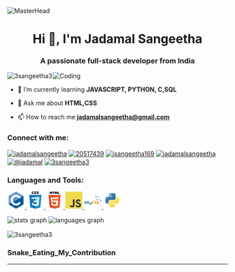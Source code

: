 ![MasterHead](https://e476rzxxeua.exactdn.com/wp-content/uploads/2020/01/00086-desk-anim-v0.3.gif?strip=all&lossy=1&sharp=1&ssl=1.gif)
<h1 align="center">Hi 👋, I'm Jadamal Sangeetha</h1>
<h3 align="center">A passionate full-stack developer from India</h3>
<img align="right" alt="Coding" width="400" src="https://media1.giphy.com/media/qgQUggAC3Pfv687qPC/giphy.gif?cid=790b761128eee175d550b1d43959a879aca3017d28316be3&rid=giphy.gif&ct=g.gif">

<p align="left"> <img src="https://komarev.com/ghpvc/?username=3sangeetha3&label=Profile%20views&color=0e75b6&style=flat" alt="3sangeetha3" /> </p>

- 🌱 I’m currently learning **JAVASCRIPT, PYTHON, C,SQL**

- 💬 Ask me about **HTML,CSS**

- 📫 How to reach me **jadamalsangeetha@gmail.com**


<h3 align="left">Connect with me:</h3>
<p align="left">
<a href="https://linkedin.com/in/jadamalsangeetha" target="blank"><img align="center" src="https://raw.githubusercontent.com/rahuldkjain/github-profile-readme-generator/master/src/images/icons/Social/linked-in-alt.svg" alt="jadamalsangeetha" height="30" width="40" /></a>
<a href="https://stackoverflow.com/users/20517439" target="blank"><img align="center" src="https://raw.githubusercontent.com/rahuldkjain/github-profile-readme-generator/master/src/images/icons/Social/stack-overflow.svg" alt="20517439" height="30" width="40" /></a>
<a href="https://instagram.com/jsangeetha169" target="blank"><img align="center" src="https://raw.githubusercontent.com/rahuldkjain/github-profile-readme-generator/master/src/images/icons/Social/instagram.svg" alt="jsangeetha169" height="30" width="40" /></a>
<a href="https://www.hackerrank.com/jadamalsangeetha" target="blank"><img align="center" src="https://raw.githubusercontent.com/rahuldkjain/github-profile-readme-generator/master/src/images/icons/Social/hackerrank.svg" alt="jadamalsangeetha" height="30" width="40" /></a>
<a href="https://www.hackerearth.com/@jadamal" target="blank"><img align="center" src="https://raw.githubusercontent.com/rahuldkjain/github-profile-readme-generator/master/src/images/icons/Social/hackerearth.svg" alt="@jadamal" height="30" width="40" /></a>
<a href="https://auth.geeksforgeeks.org/user/3sangeetha3" target="blank"><img align="center" src="https://raw.githubusercontent.com/rahuldkjain/github-profile-readme-generator/master/src/images/icons/Social/geeks-for-geeks.svg" alt="3sangeetha3" height="30" width="40" /></a>
</p>

<h3 align="left">Languages and Tools:</h3>
<p align="left"> <a href="https://www.cprogramming.com/" target="_blank" rel="noreferrer"> <img src="https://raw.githubusercontent.com/devicons/devicon/master/icons/c/c-original.svg" alt="c" width="40" height="40"/> </a> <a href="https://www.w3schools.com/css/" target="_blank" rel="noreferrer"> <img src="https://raw.githubusercontent.com/devicons/devicon/master/icons/css3/css3-original-wordmark.svg" alt="css3" width="40" height="40"/> </a> <a href="https://www.w3.org/html/" target="_blank" rel="noreferrer"> <img src="https://raw.githubusercontent.com/devicons/devicon/master/icons/html5/html5-original-wordmark.svg" alt="html5" width="40" height="40"/> </a> <a href="https://developer.mozilla.org/en-US/docs/Web/JavaScript" target="_blank" rel="noreferrer"> <img src="https://raw.githubusercontent.com/devicons/devicon/master/icons/javascript/javascript-original.svg" alt="javascript" width="40" height="40"/> </a> <a href="https://www.mysql.com/" target="_blank" rel="noreferrer"> <img src="https://raw.githubusercontent.com/devicons/devicon/master/icons/mysql/mysql-original-wordmark.svg" alt="mysql" width="40" height="40"/> </a> <a href="https://www.python.org" target="_blank" rel="noreferrer"> <img src="https://raw.githubusercontent.com/devicons/devicon/master/icons/python/python-original.svg" alt="python" width="40" height="40"/> </a> </p>

<div align="left">
  <img src="https://github-readme-stats.vercel.app/api?hide_title=false&hide_rank=false&show_icons=true&include_all_commits=true&count_private=true&disable_animations=false&theme=radical&locale=en&hide_border=false&username=3sangeetha3" height="180" alt="stats graph"  />
  <img src="https://github-readme-stats.vercel.app/api/top-langs?locale=en&hide_title=false&layout=compact&card_width=300&langs_count=5&theme=radical&hide_border=false&username=3sangeetha3" height="180" alt="languages graph"  />
</div>

<p><img align="center" src="https://github-readme-streak-stats.herokuapp.com/?animations=false&theme=radical&locale=en&hide_border=false&user=3sangeetha3&" alt="3sangeetha3" /></p>

<h3>Snake_Eating_My_Contribution</h3>
<div align="left">
  <hr></div>
<!--<img src="https://github.com/3sangeetha3/3sangeetha3/blob/output/snake.svg" alt="Snake animation" />-->

